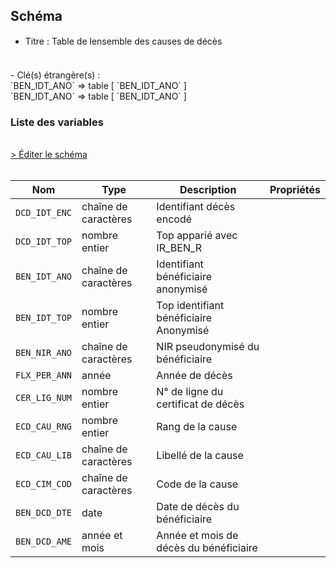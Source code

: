 ## Schéma

- Titre : Table de lensemble des causes de décès
<br />
- Clé(s) étrangère(s) : <br />
`BEN_IDT_ANO` => table <PreviewPage text="IR_BEN_R" link="/tables/IR_BEN_R" /> [ `BEN_IDT_ANO` ]<br />
`BEN_IDT_ANO` => table <PreviewPage text="IR_IBA_R" link="/tables/IR_IBA_R" /> [ `BEN_IDT_ANO` ]<br />

### Liste des variables
<br />
<div>
    <a href="https://gitlab.com/healthdatahub/schema-snds/edit/master/schemas/Causes%20de%20d%C3%A9c%C3%A8s/KI_ECD_R.json"  
    arget="_blank" rel="noopener noreferrer">> Éditer le schéma</a>
    <OutboundLink />
</div>
<br />

Nom|Type|Description|Propriétés
-|-|-|-
`DCD_IDT_ENC`|chaîne de caractères|Identifiant décès encodé||
`DCD_IDT_TOP`|nombre entier|Top apparié avec IR_BEN_R||
`BEN_IDT_ANO`|chaîne de caractères|Identifiant bénéficiaire anonymisé||
`BEN_IDT_TOP`|nombre entier|Top identifiant bénéficiaire Anonymisé||
`BEN_NIR_ANO`|chaîne de caractères|NIR pseudonymisé du bénéficiaire||
`FLX_PER_ANN`|année|Année de décès||
`CER_LIG_NUM`|nombre entier|N° de ligne du certificat de décès||
`ECD_CAU_RNG`|nombre entier|Rang de la cause||
`ECD_CAU_LIB`|chaîne de caractères|Libellé de la cause||
`ECD_CIM_COD`|chaîne de caractères|Code de la cause||
`BEN_DCD_DTE`|date|Date de décès du bénéficiaire||
`BEN_DCD_AME`|année et mois|Année et mois de décès du bénéficiaire||

